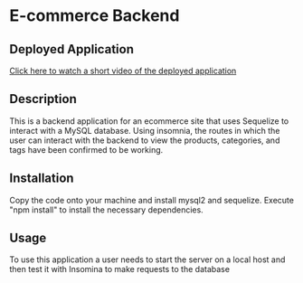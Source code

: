 # E-commerce Backend

## Deployed Application
[Click here to watch a short video of the deployed application](https://drive.google.com/file/d/1LwDd1mVizDjMO1Hg3k9nvdl0AVe8Xe7u/view)

## Description 
This is a backend application for an ecommerce site that uses Sequelize to interact with a MySQL database. Using insomnia, the routes in which the user can interact with the backend to view the products, categories, and tags have been confirmed to be working.

## Installation
Copy the code onto your machine and install mysql2 and sequelize. Execute "npm install" to install the necessary dependencies.

## Usage
To use this application a user needs to start the server on a local host and then test it with Insomina to make requests to the database 


